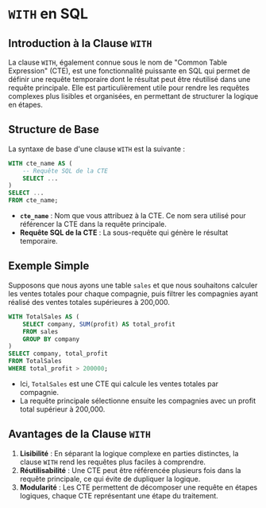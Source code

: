# `WITH` en SQL

## Introduction à la Clause `WITH`

La clause `WITH`, également connue sous le nom de "Common Table Expression" (CTE), est une fonctionnalité puissante en SQL qui permet de définir une requête temporaire dont le résultat peut être réutilisé dans une requête principale. Elle est particulièrement utile pour rendre les requêtes complexes plus lisibles et organisées, en permettant de structurer la logique en étapes.

## Structure de Base

La syntaxe de base d'une clause `WITH` est la suivante :

```sql
WITH cte_name AS (
    -- Requête SQL de la CTE
    SELECT ...
)
SELECT ...
FROM cte_name;
```

- **`cte_name`** : Nom que vous attribuez à la CTE. Ce nom sera utilisé pour référencer la CTE dans la requête principale.
- **Requête SQL de la CTE** : La sous-requête qui génère le résultat temporaire.

## Exemple Simple

Supposons que nous ayons une table `sales` et que nous souhaitons calculer les ventes totales pour chaque compagnie, puis filtrer les compagnies ayant réalisé des ventes totales supérieures à 200,000.

```sql
WITH TotalSales AS (
    SELECT company, SUM(profit) AS total_profit
    FROM sales
    GROUP BY company
)
SELECT company, total_profit
FROM TotalSales
WHERE total_profit > 200000;
```

- Ici, `TotalSales` est une CTE qui calcule les ventes totales par compagnie.
- La requête principale sélectionne ensuite les compagnies avec un profit total supérieur à 200,000.

## Avantages de la Clause `WITH`

1. **Lisibilité** : En séparant la logique complexe en parties distinctes, la clause `WITH` rend les requêtes plus faciles à comprendre.
2. **Réutilisabilité** : Une CTE peut être référencée plusieurs fois dans la requête principale, ce qui évite de dupliquer la logique.
3. **Modularité** : Les CTE permettent de décomposer une requête en étapes logiques, chaque CTE représentant une étape du traitement.
